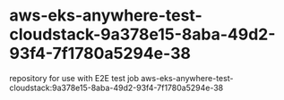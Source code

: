 # aws-eks-anywhere-test-cloudstack-9a378e15-8aba-49d2-93f4-7f1780a5294e-38
repository for use with E2E test job aws-eks-anywhere-test-cloudstack:9a378e15-8aba-49d2-93f4-7f1780a5294e-38
